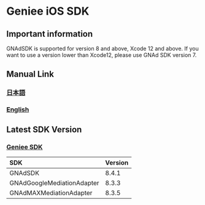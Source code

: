# Geniee iOS SDK

## Important information

GNAdSDK is supported for version 8 and above, Xcode 12 and above.
If you want to use a version lower than Xcode12, please use GNAd SDK version 7.


## Manual Link

### [日本語](SDK-Manual-ja.md)

### [English](SDK-Manual-en.md)


## Latest SDK Version
### [Geniee SDK](https://developers.genieegroup.com/ios/get-started)

|SDK| Version |
|:--|:--|
|GNAdSDK| 8.4.1|
|GNAdGoogleMediationAdapter|8.3.3|
|GNAdMAXMediationAdapter|8.3.5|
